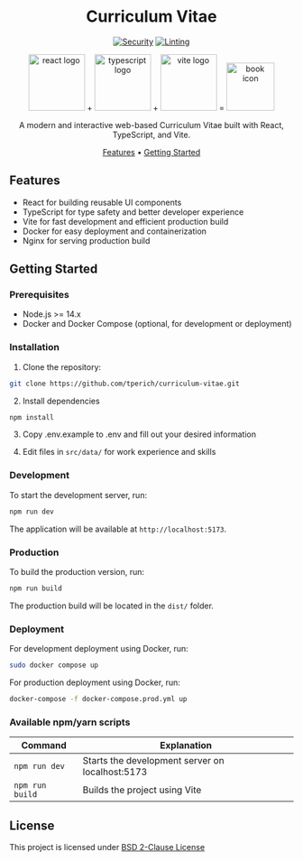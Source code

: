 <div align="center">

# Curriculum Vitae

[![Security](https://github.com/tperich/curriculum-vitae/actions/workflows/security.yml/badge.svg)](https://github.com/tperich/curriculum-vitae/actions/workflows/security.yml)
[![Linting](https://github.com/tperich/curriculum-vitae/actions/workflows/linting.yml/badge.svg)](https://github.com/tperich/curriculum-vitae/actions/workflows/linting.yml)

<a href="https://react.dev/"><image width="100px" src="public/react.svg" alt="react logo" /></a> +
<a href="https://typescriptlang.org/"><image width="100px" src="public/typescript.svg" alt="typescript logo" /></a> +
<a href="https://vitejs.dev/"><image width="100px" src="public/vite.svg" alt="vite logo" /></a> =
<a href="https://github.com/tperich/curriculum-vitae/"><image width="85px" src="public/book.svg" alt="book icon" /></a>

A modern and interactive web-based Curriculum Vitae built with React, TypeScript, and Vite.

[Features](#features) •
[Getting Started](#getting-started)

</div>

## Features

- React for building reusable UI components
- TypeScript for type safety and better developer experience
- Vite for fast development and efficient production build
- Docker for easy deployment and containerization
- Nginx for serving production build

## Getting Started

### Prerequisites

- Node.js >= 14.x
- Docker and Docker Compose (optional, for development or deployment)

### Installation

1. Clone the repository:

```bash
git clone https://github.com/tperich/curriculum-vitae.git
```

2. Install dependencies

```bash
npm install
```

3. Copy .env.example to .env and fill out your desired information

4. Edit files in `src/data/` for work experience and skills

### Development

To start the development server, run:

```bash
npm run dev
```

The application will be available at `http://localhost:5173`.

### Production

To build the production version, run:

```bash
npm run build
```

The production build will be located in the `dist/` folder.

### Deployment

For development deployment using Docker, run:

```bash
sudo docker compose up
```

For production deployment using Docker, run:

```bash
docker-compose -f docker-compose.prod.yml up
```

### Available npm/yarn scripts

| Command         | Explanation                                                                                                  |
| --------------- | ------------------------------------------------------------------------------------------------------------ |
| `npm run dev`  | Starts the development server on localhost:5173                                                              |
| `npm run build`| Builds the project using Vite                                                                                |

## License

This project is licensed under [BSD 2-Clause License](./LICENSE)
